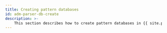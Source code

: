 ```yaml
---
title: Creating pattern databases
id: adm-parser-db-create
description: >-
	This section describes how to create pattern databases in {{ site.product.short_name }}.
---
```

